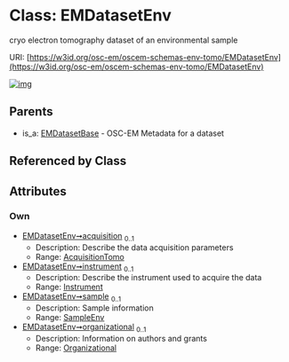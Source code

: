 
# Class: EMDatasetEnv

cryo electron tomography dataset of an environmental sample

URI: [https://w3id.org/osc-em/oscem-schemas-env-tomo/EMDatasetEnv](https://w3id.org/osc-em/oscem-schemas-env-tomo/EMDatasetEnv)


[![img](https://yuml.me/diagram/nofunky;dir:TB/class/[SampleEnv],[Organizational],[Instrument],[Organizational]<organizational%200..1-++[EMDatasetEnv],[SampleEnv]<sample%200..1-++[EMDatasetEnv],[Instrument]<instrument%200..1-++[EMDatasetEnv],[AcquisitionTomo]<acquisition%200..1-++[EMDatasetEnv],[EMDatasetBase]^-[EMDatasetEnv],[EMDatasetBase],[AcquisitionTomo])](https://yuml.me/diagram/nofunky;dir:TB/class/[SampleEnv],[Organizational],[Instrument],[Organizational]<organizational%200..1-++[EMDatasetEnv],[SampleEnv]<sample%200..1-++[EMDatasetEnv],[Instrument]<instrument%200..1-++[EMDatasetEnv],[AcquisitionTomo]<acquisition%200..1-++[EMDatasetEnv],[EMDatasetBase]^-[EMDatasetEnv],[EMDatasetBase],[AcquisitionTomo])

## Parents

 *  is_a: [EMDatasetBase](EMDatasetBase.md) - OSC-EM Metadata for a dataset

## Referenced by Class


## Attributes


### Own

 * [EMDatasetEnv➞acquisition](EMDatasetEnv_acquisition.md)  <sub>0..1</sub>
     * Description: Describe the data acquisition parameters
     * Range: [AcquisitionTomo](AcquisitionTomo.md)
 * [EMDatasetEnv➞instrument](EMDatasetEnv_instrument.md)  <sub>0..1</sub>
     * Description: Describe the instrument used to acquire the data
     * Range: [Instrument](Instrument.md)
 * [EMDatasetEnv➞sample](EMDatasetEnv_sample.md)  <sub>0..1</sub>
     * Description: Sample information
     * Range: [SampleEnv](SampleEnv.md)
 * [EMDatasetEnv➞organizational](EMDatasetEnv_organizational.md)  <sub>0..1</sub>
     * Description: Information on authors and grants
     * Range: [Organizational](Organizational.md)
